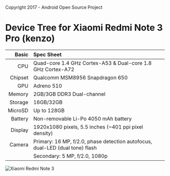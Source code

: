Copyright 2017 - Android Open Source Project

Device Tree for Xiaomi Redmi Note 3 Pro (kenzo)
===========================================

Basic   | Spec Sheet
-------:|:-------------------------
CPU     | Quad-core 1.4 GHz Cortex-A53 & Dual-core 1.8 GHz Cortex-A72
Chipset | Qualcomm MSM8956 Snapdragon 650
GPU     | Adreno 510
Memory  | 2GB/3GB DDR3 Dual-channel
Storage | 16GB/32GB
MicroSD | Up to 128GB
Battery | Non-removable Li-Po 4050 mAh battery
Display | 1920x1080 pixels, 5.5 inches (~401 ppi pixel density)
Camera  | Primary: 16 MP, f/2.0, phase detection autofocus, dual-LED (dual tone) flash
	| Secondary: 5 MP, f/2.0, 1080p

![Xiaomi Redmi Note 3](http://des.gearbest.com/uploads/pdm-desc-pic/Electronic/image/2016/02/17/1455702383378821.jpg "Xiaomi Redmi Note 3 Pro")
